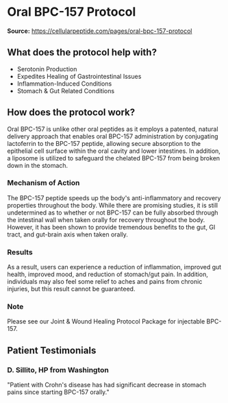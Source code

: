 # Oral BPC-157 Protocol

**Source:** https://cellularpeptide.com/pages/oral-bpc-157-protocol

## What does the protocol help with?

- Serotonin Production
- Expedites Healing of Gastrointestinal Issues
- Inflammation-Induced Conditions
- Stomach & Gut Related Conditions

## How does the protocol work?

Oral BPC-157 is unlike other oral peptides as it employs a patented, natural delivery approach that enables oral BPC-157 administration by conjugating lactoferrin to the BPC-157 peptide, allowing secure absorption to the epithelial cell surface within the oral cavity and lower intestines. In addition, a liposome is utilized to safeguard the chelated BPC-157 from being broken down in the stomach.

### Mechanism of Action
The BPC-157 peptide speeds up the body's anti-inflammatory and recovery properties throughout the body. While there are promising studies, it is still undetermined as to whether or not BPC-157 can be fully absorbed through the intestinal wall when taken orally for recovery throughout the body. However, it has been shown to provide tremendous benefits to the gut, GI tract, and gut-brain axis when taken orally.

### Results
As a result, users can experience a reduction of inflammation, improved gut health, improved mood, and reduction of stomach/gut pain. In addition, individuals may also feel some relief to aches and pains from chronic injuries, but this result cannot be guaranteed.

### Note
Please see our Joint & Wound Healing Protocol Package for injectable BPC-157.

## Patient Testimonials

### D. Sillito, HP from Washington
"Patient with Crohn's disease has had significant decrease in stomach pains since starting BPC-157 orally."
